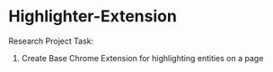 # Highlighter-Extension

Research Project Task:

1) Create Base Chrome Extension for highlighting entities on a page
